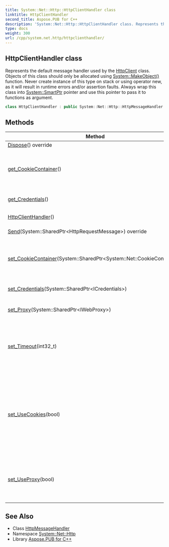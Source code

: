 ```yaml
---
title: System::Net::Http::HttpClientHandler class
linktitle: HttpClientHandler
second_title: Aspose.PUB for C++
description: 'System::Net::Http::HttpClientHandler class. Represents the default message handler used by the HttpClient class. Objects of this class should only be allocated using System::MakeObject() function. Never create instance of this type on stack or using operator new, as it will result in runtime errors and/or assertion faults. Always wrap this class into System::SmartPtr pointer and use this pointer to pass it to functions as argument in C++.'
type: docs
weight: 300
url: /cpp/system.net.http/httpclienthandler/
---
```

## HttpClientHandler class


Represents the default message handler used by the [HttpClient](../httpclient/) class. Objects of this class should only be allocated using [System::MakeObject()](../../system/makeobject/) function. Never create instance of this type on stack or using operator new, as it will result in runtime errors and/or assertion faults. Always wrap this class into [System::SmartPtr](../../system/smartptr/) pointer and use this pointer to pass it to functions as argument.

```cpp
class HttpClientHandler : public System::Net::Http::HttpMessageHandler
```

## Methods

| Method | Description |
| --- | --- |
| [Dispose](./dispose/)() override | Does nothing. |
| [get_CookieContainer](./get_cookiecontainer/)() | Gets the cookie container that is used to store server cookies. |
| [get_Credentials](./get_credentials/)() | Gets the authentication information. |
| [HttpClientHandler](./httpclienthandler/)() | RTTI information. |
| [Send](./send/)(System::SharedPtr\<HttpRequestMessage\>) override | RTTI information. |
| [set_CookieContainer](./set_cookiecontainer/)(System::SharedPtr\<System::Net::CookieContainer\>) | Sets the cookie container that is used to store server cookies. |
| [set_Credentials](./set_credentials/)(System::SharedPtr\<ICredentials\>) | Sets the authentication information. |
| [set_Proxy](./set_proxy/)(System::SharedPtr\<IWebProxy\>) | Sets the proxy information. |
| [set_Timeout](./set_timeout/)(int32_t) | Gets an amount of time in milliseconds after which the request will be timed out. |
| [set_UseCookies](./set_usecookies/)(bool) | Sets the value that indicates if the current instance uses the cookie container to store server cookies and if the instance uses server cookies when sending requests. |
| [set_UseProxy](./set_useproxy/)(bool) | Sets the value that indicates if the current instance uses the proxy for sending requests. |
## See Also

* Class [HttpMessageHandler](../httpmessagehandler/)
* Namespace [System::Net::Http](../)
* Library [Aspose.PUB for C++](../../)
